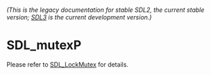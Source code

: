###### (This is the legacy documentation for stable SDL2, the current stable version; [SDL3](https://wiki.libsdl.org/SDL3/) is the current development version.)
# SDL_mutexP

Please refer to [SDL_LockMutex](SDL_LockMutex) for details.

